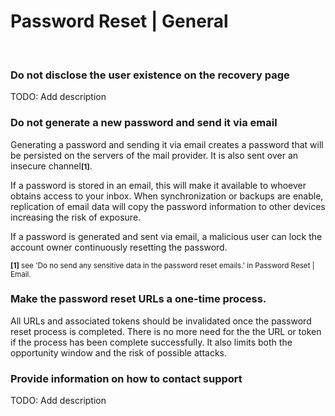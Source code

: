 # Password Reset | General
<br>


### Do not disclose the user existence on the recovery page

TODO: Add description
<br>


### Do not generate a new password and send it via email

Generating a password and sending it via email creates a password that will be persisted on the servers of the mail provider. It is also sent over an insecure channel<small>**[1]**</small>.

If a password is stored in an email, this will make it available to whoever obtains access to your inbox. When synchronization or backups are enable, replication of email data will copy the password information to other devices increasing the risk of exposure.

If a password is generated and sent via email, a malicious user can lock the account owner continuously resetting the password.

<small>**[1]** see 'Do no send any sensitive data in the password reset emails.' in Password Reset | Email.</small>
<br>


### Make the password reset URLs a one-time process.

All URLs and associated tokens should be invalidated once the password reset process is completed. There is no more need for the the URL or token if the process has been complete successfully. It also limits both the opportunity window and the risk of possible attacks.
<br>


### Provide information on how to contact support

TODO: Add description
<br><br>
